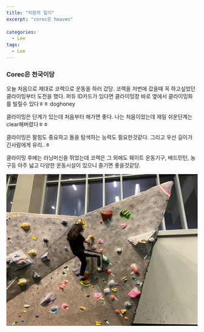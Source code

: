 ```yaml
---
title: "지원의 일기"
excerpt: "corec은 heaven"

categories:
  - Lee
tags:
  - Lee
---
```


### Corec은 천국이당

오늘 처음으로 제대로 코렉으로 운동을 하러 갔당. 코렉을 저번에 갔을때 꼭 하고싶었던 클라이밍부터 도전을 했다. 퍼듀 ID카드가 있다면 클라이밍장 바로 옆에서 클라이밍화를 빌릴수 있다ㅎㅎ doghoney

클라이밍은 단계가 있는데 처음부터 해가면 좋다. 나는 처음이었는데 제일 쉬운단계는 clear해버렸다ㅎㅎ

클라이밍은 팔힘도 중요하고 돌을 탐색하는 능력도 필요한것같다. 그리고 우선 길이가 긴사람에게 유리..ㅎ

클라이밍 후에는 러닝머신을 뛰었는데 코렉은 그 외에도 웨이트 운동기구, 배드민턴, 농구등 아주 넓고 다양한 운동시설이 있으니 즐기면 좋을것같당.

<img src="https://github.com/beeot/beeot.github.io/blob/master/_docs/lee/post4/climbing.jpg?raw=true" width= 600 height=400/>

